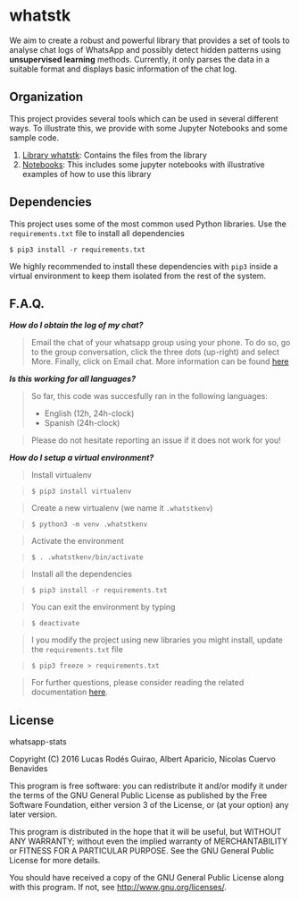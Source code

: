 # whatstk

We aim to create a robust and powerful library that provides a set of tools to analyse chat logs of WhatsApp and possibly detect hidden patterns using **unsupervised learning** methods. Currently, it only parses the data in a suitable format and displays basic information of the chat log.

## Organization

This project provides several tools which can be used in several different ways. To illustrate this, we provide with some Jupyter Notebooks and some sample code.

1. [Library whatstk](whatstk): Contains the files from the library
2. [Notebooks](notebooks): This includes some jupyter notebooks with illustrative examples of how to use this library


## Dependencies

This project uses some of the most common used Python libraries. Use the `requirements.txt` file to install all dependencies

`$ pip3 install -r requirements.txt`

We highly recommended to install these dependencies with `pip3` inside a virtual environment to keep them isolated from the rest of the system.


## F.A.Q.

**_How do I obtain the log of my chat?_**

> Email the chat of your whatsapp group using your phone. To do so, go to the group conversation, click the three dots (up-right) and select More. Finally,
click on Email chat. More information can be found [here](https://www.whatsapp.com/faq/en/s60/21055276)

**_Is this working for all languages?_**

> So far, this code was succesfully ran in the following languages:
> - English (12h, 24h-clock)
> - Spanish (24h-clock)

> Please do not hesitate reporting an issue if it does not work for you!

**_How do I setup a virtual environment?_**

> Install virtualenv

> `$ pip3 install virtualenv`

> Create a new virtualenv (we name it `.whatstkenv`)

> `$ python3 -m venv .whatstkenv`

> Activate the environment

> `$ . .whatstkenv/bin/activate`

> Install all the dependencies

> `$ pip3 install -r requirements.txt`

> You can exit the environment by typing

> `$ deactivate`

> I you modify the project using new libraries you might install, update the `requirements.txt` file

> `$ pip3 freeze > requirements.txt`

> For further questions, please consider reading the related documentation [here](http://docs.python-guide.org/en/latest/dev/virtualenvs/).


## License

whatsapp-stats

Copyright (C) 2016  Lucas Rodés Guirao, Albert Aparicio, Nicolas Cuervo Benavides

This program is free software: you can redistribute it and/or modify
it under the terms of the GNU General Public License as published by
the Free Software Foundation, either version 3 of the License, or
(at your option) any later version.

This program is distributed in the hope that it will be useful,
but WITHOUT ANY WARRANTY; without even the implied warranty of
MERCHANTABILITY or FITNESS FOR A PARTICULAR PURPOSE.  See the
GNU General Public License for more details.

You should have received a copy of the GNU General Public License
along with this program.  If not, see <http://www.gnu.org/licenses/>.
